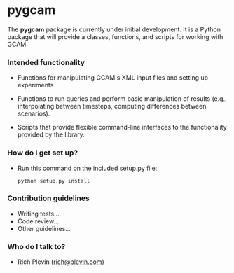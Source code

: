 # pygcam

The **pygcam** package is currently under initial development. It is a Python package 
that will provide a classes, functions, and scripts for working with GCAM. 

### Intended functionality ###

* Functions for manipulating GCAM's XML input files and setting up experiments

* Functions to run queries and perform basic manipulation of results (e.g., interpolating 
between timesteps, computing differences between scenarios).

* Scripts that provide flexible command-line interfaces to the functionality provided by 
the library.

### How do I get set up? ###

* Run this command on the included setup.py file:

    `python setup.py install`

### Contribution guidelines ###

* Writing tests...
* Code review...
* Other guidelines...

### Who do I talk to? ###

* Rich Plevin (rich@plevin.com)
